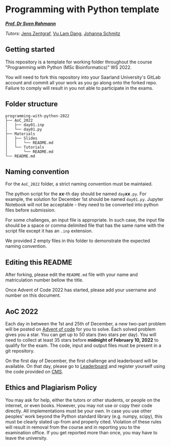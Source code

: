 # Programming with Python template

***[Prof. Dr Sven Rahmann](rahmann@cs.uni-saarland.de)***

*Tutors:* [Jens Zentgraf](zentgraf@cs.uni-saarland.de), [Vu Lam Dang](dang@cs.uni-saarland.de), [Johanna Schmitz](s8jascm2@stud.uni-saarland.de)

## Getting started

This repository is a template for working folder throughout the course "Programming with Python (MSc Bioinformatics)" WS 2022.

You will need to fork this repository into your Saarland University's GitLab account and commit all your work as you go along onto the forked repo. Failure to comply will result in you not able to participate in the exams.

## Folder structure

```
programming-with-python-2022
├── AoC_2022
│   ├── day01.inp
│   └── day01.py
├── Materials
│   ├── Slides
│   │   └── README.md
│   └── Tutorials
│       └── README.md
└── README.md
```

## Naming convention

For the ```AoC_2022``` folder, a strict naming convention must be maintaied.

The python script for the ***xx***-th day should be named ```day```***xx***```.py```. For example, the solution for December 1st should be named ```day01.py```. Jupyter Notebook will not be acceptable - they need to be converted into python files before submission.

For some challenges, an input file is appropriate. In such case, the input file should be a space or comma delimited file that has the same name with the script file except it has an ```.inp``` extension.

We provided 2 empty files in this folder to demonstrate the expected naming convention.

## Editing this README

After forking, please edit the ```README.md``` file with your name and matriculation number bellow the title.

Once Advent of Code 2022 has started, please add your username and number on this document.

## AoC 2022

Each day in between the 1st and 25th of December, a new two-part problem will be posted on [Advent of code](adventofcode.com) for you to solve. Each solved problem gives you a star. You can get up to 50 stars (two stars per day). You will need to collect at least 35 stars before **midnight of February 10, 2022** to qualify for the exam. The code, input and output files must be present in a git repository.

On the first day of December, the first challenge and leaderboard will be available. On that day, please go to [Leaderboard](https://adventofcode.com/2021/leaderboard/private) and register yourself using the code provided on [CMS](https://cms.sic.saarland/progpy/).

## Ethics and Plagiarism Policy

You may ask for help, either the tutors or other students, or people on the internet, or even books. However, you may not use or copy their code directly. All implementations must be your own. In case you use other peoples' work beyond the Python standard library (e.g. numpy, scipy), this must be clearly stated up-from and properly cited. Violation of these rules will result in removal from the course and in reporting you to the examination office. If you get reported more than once, you may have to leave the university.
